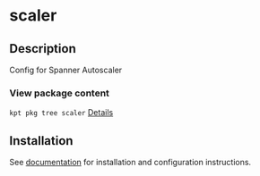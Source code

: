 # scaler

## Description

Config for Spanner Autoscaler

### View package content

`kpt pkg tree scaler`
[Details](https://kpt.dev/reference/cli/pkg/tree/)

## Installation

See [documentation][docs] for installation and configuration instructions.

[docs]: ../../../../terraform/gke/unified/README.md
